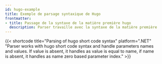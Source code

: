```yaml
---
id: hugo-example
title: Exemple de parsage syntaxique de Hugo
frontmatter:
- title: Passage de la syntaxe de la matière première hugo
  description: Parser travaille avec la syntaxe de la matière première de yaml et manipule correctement les noeuds de scalaire, de cartographie et de séquence.
---
```

{{< shortcode title="Parsing of hugo short code syntax" platform=".NET" "Parser works with hugo short code syntax and handle parameters names and values. If value is absent, it handles as value is equal to name, if name is absent, it handles as name zero based parameter index." >}}

